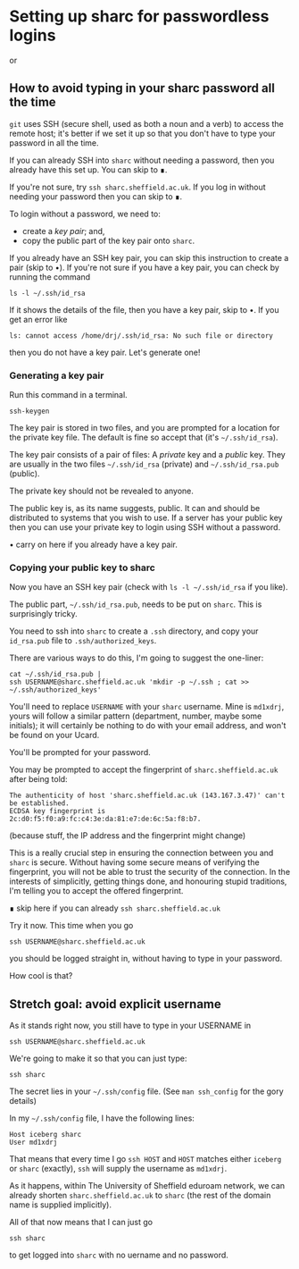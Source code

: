# Setting up sharc for passwordless logins

or

## How to avoid typing in your sharc password all the time

`git` uses SSH (secure shell, used as both a noun and a verb)
to access the remote host;
it's better if we set it up so that you don't have to type your
password in all the time.

If you can already SSH into `sharc` without needing a password,
then you already have this set up.
You can skip to ∎.

If you're not sure, try `ssh sharc.sheffield.ac.uk`.
If you log in without needing your password then you can
skip to ∎.

To login without a password, we need to:

- create a _key pair_; and,
- copy the public part of the key pair onto `sharc`.

If you already have an SSH key pair, you can skip this
instruction to create a pair (skip to •).
If you're not sure if you have a key pair,
you can check by running the command

    ls -l ~/.ssh/id_rsa

If it shows the details of the file, then you have a key pair,
skip to •.
If you get an error like

    ls: cannot access /home/drj/.ssh/id_rsa: No such file or directory

then you do not have a key pair.
Let's generate one!

### Generating a key pair

Run this command in a terminal.

    ssh-keygen

The key pair is stored in two files,
and you are prompted for a location for the private key file.
The default is fine so accept that (it's `~/.ssh/id_rsa`).

The key pair consists of a pair of files:
A _private_ key and a _public_ key.
They are usually in the two files `~/.ssh/id_rsa` (private) and
`~/.ssh/id_rsa.pub` (public).

The private key should not be revealed to anyone.

The public key is, as its name suggests, public.
It can and should be distributed to systems that you wish to use.
If a server has your public key then you can use your private
key to login using SSH without a password.

• carry on here if you already have a key pair.

### Copying your public key to sharc

Now you have an SSH key pair
(check with `ls -l ~/.ssh/id_rsa` if you like).

The public part, `~/.ssh/id_rsa.pub`,
needs to be put on `sharc`.
This is surprisingly tricky.

You need to ssh into `sharc` to create a `.ssh` directory,
and copy your `id_rsa.pub` file to `.ssh/authorized_keys`.

There are various ways to do this,
I'm going to suggest the one-liner:

    cat ~/.ssh/id_rsa.pub |
    ssh USERNAME@sharc.sheffield.ac.uk 'mkdir -p ~/.ssh ; cat >> ~/.ssh/authorized_keys'

You'll need to replace `USERNAME` with your `sharc` username.
Mine is `md1xdrj`, yours will follow a similar pattern
(department, number, maybe some initials);
it will certainly be nothing to do with your email address,
and won't be found on your Ucard.

You'll be prompted for your password.

You may be prompted to accept the fingerprint of
`sharc.sheffield.ac.uk` after being told:

```
The authenticity of host 'sharc.sheffield.ac.uk (143.167.3.47)' can't be established.
ECDSA key fingerprint is 2c:d0:f5:f0:a9:fc:c4:3e:da:81:e7:de:6c:5a:f8:b7.
```

(because stuff, the IP address and the fingerprint might change)

This is a really crucial step in
ensuring the connection between you and `sharc` is secure.
Without having some secure means of verifying the fingerprint,
you will not be able to trust the security of the connection.
In the interests of simplicitly, getting things done,
and honouring stupid traditions,
I'm telling you to accept the offered fingerprint.

∎ skip here if you can already `ssh sharc.sheffield.ac.uk`

Try it now.
This time when you go

    ssh USERNAME@sharc.sheffield.ac.uk

you should be logged straight in,
without having to type in your password.

How cool is that?

## Stretch goal: avoid explicit username

As it stands right now, you still have to type in your USERNAME in

    ssh USERNAME@sharc.sheffield.ac.uk

We're going to make it so that you can just type:

    ssh sharc

The secret lies in your `~/.ssh/config` file.
(See `man ssh_config` for the gory details)

In my `~/.ssh/config` file, I have the following lines:

    Host iceberg sharc
    User md1xdrj

That means that every time I go `ssh HOST` and `HOST`
matches either `iceberg` or `sharc` (exactly),
`ssh` will supply the username as `md1xdrj`.

As it happens, within The University of Sheffield eduroam network,
we can already shorten `sharc.sheffield.ac.uk` to `sharc`
(the rest of the domain name is supplied implicitly).

All of that now means that I can just go

    ssh sharc

to get logged into `sharc` with no uername and no password.

